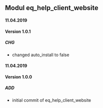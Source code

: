 ## Modul eq_help_client_website

#### 11.04.2019
#### Version 1.0.1
##### CHG
- changed auto_install to false

#### 11.04.2019
#### Version 1.0.0
##### ADD
- initial commit of eq_help_client_website